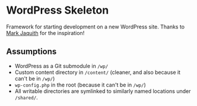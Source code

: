 # WordPress Skeleton

Framework for starting development on a new WordPress site. Thanks to [Mark Jaquith](https://github.com/markjaquith/WordPress-Skeleton) for the inspiration!

## Assumptions

* WordPress as a Git submodule in `/wp/`
* Custom content directory in `/content/` (cleaner, and also because it can't be in `/wp/`)
* `wp-config.php` in the root (because it can't be in `/wp/`)
* All writable directories are symlinked to similarly named locations under `/shared/`.